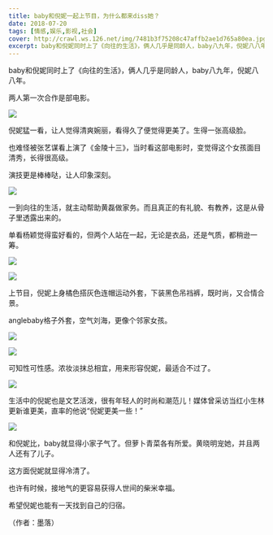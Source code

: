 ```yaml
---
title: baby和倪妮一起上节目，为什么都来diss她？
date: 2018-07-20
tags: [情感,娱乐,影视,社会]
cover: http://crawl.ws.126.net/img/7481b3f75208c47affb2ae1d765a80ea.jpg
excerpt: baby和倪妮同时上了《向往的生活》，俩人几乎是同龄人，baby八九年，倪妮八八年。两人第一次合作是部电影。![](http://crawl.ws.126.net/img/7481b3f75208c47affb2ae1d765a80
---
```

baby和倪妮同时上了《向往的生活》，俩人几乎是同龄人，baby八九年，倪妮八八年。

两人第一次合作是部电影。

![](http://crawl.ws.126.net/img/7481b3f75208c47affb2ae1d765a80ea.jpg)  

倪妮猛一看，让人觉得清爽婉丽，看得久了便觉得更美了。生得一张高级脸。

也难怪被张艺谋看上演了《金陵十三》，当时看这部电影时，变觉得这个女孩面目清秀，长得很高级。

演技更是棒棒哒，让人印象深刻。

![](http://crawl.ws.126.net/img/8068b757d47256a6bfe558d654ae4d1f.jpg)  

一到向往的生活，就主动帮助黄磊做家务。而且真正的有礼貌、有教养，这是从骨子里透露出来的。

单看杨颖觉得蛮好看的，但两个人站在一起，无论是衣品，还是气质，都稍逊一筹。

![](http://crawl.ws.126.net/img/88ee54c8a9d9e7c4f72a4ffebf0ed4b3.jpg)  

![](http://crawl.ws.126.net/img/b4bca6a0582a487a4f9eb9edd1f692e2.jpg)  

上节目，倪妮上身橘色搭灰色连帽运动外套，下装黑色吊裆裤，既时尚，又合情合景。

anglebaby格子外套，空气刘海，更像个邻家女孩。

![](http://crawl.ws.126.net/img/adeb8c34f783a9628d6f957d67b4f121.jpg)  

![](http://crawl.ws.126.net/img/96b7f4e6070c8b42f689794c960ee5f8.jpg)  

可知性可性感。浓妆淡抹总相宜，用来形容倪妮，最适合不过了。

![](http://crawl.ws.126.net/img/d9cd001bf4dbc439abbbabb3fee224a0.jpg)  

生活中的倪妮也是文艺活泼，很有年轻人的时尚和潮范儿！媒体曾采访当红小生林更新谁更美，直率的他说“倪妮更美一些！”

![](http://crawl.ws.126.net/img/3b0f35444df820e7a9da4a1261470986.jpg)  

和倪妮比，baby就显得小家子气了。但萝卜青菜各有所爱。黄晓明宠她，并且两人还有了儿子。

这方面倪妮就显得冷清了。

也许有时候，接地气的更容易获得人世间的柴米幸福。

希望倪妮也能有一天找到自己的归宿。

（作者：墨落）

